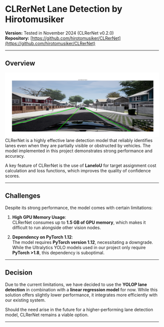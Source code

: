 
# CLRerNet Lane Detection by Hirotomusiker  
**Version:** Tested in November 2024 (CLRerNet v0.2.0)  
**Repository:** [https://github.com/hirotomusiker/CLRerNet](https://github.com/hirotomusiker/CLRerNet)  

---

## Overview  
![image](./images/result9.png)
CLRerNet is a highly effective lane detection model that reliably identifies lanes even when they are partially visible or obstructed by vehicles. The model implemented in this project demonstrates strong performance and accuracy.  

A key feature of CLRerNet is the use of **LaneIoU** for target assignment cost calculation and loss functions, which improves the quality of confidence scores.  

---

## Challenges  
Despite its strong performance, the model comes with certain limitations:  

1. **High GPU Memory Usage**:  
   CLRerNet consumes up to **1.5 GB of GPU memory**, which makes it difficult to run alongside other vision nodes.  

2. **Dependency on PyTorch 1.12**:  
   The model requires **PyTorch version 1.12**, necessitating a downgrade. While the Ultralytics YOLO models used in our project only require **PyTorch >1.8**, this dependency is suboptimal.  

---

## Decision  
Due to the current limitations, we have decided to use the **YOLOP lane detection** in combination with a **linear regression model** for now. While this solution offers slightly lower performance, it integrates more efficiently with our existing system.  

Should the need arise in the future for a higher-performing lane detection model, CLRerNet remains a viable option.  

---